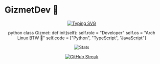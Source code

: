 # GizmetDev 👋

<div align="center">

[![Typing SVG](https://readme-typing-svg.herokuapp.com?font=Fira+Code&pause=1000&color=2BBC8A&center=true&vCenter=true&width=435&lines=Linux+Enthusiast;Full+Stack+Developer;Always+learning+new+things)](https://git.io/typing-svg)

python
class Gizmet:
def init(self):
self.role = "Developer"
self.os = "Arch Linux BTW 🐧"
self.code = ["Python", "TypeScript", "JavaScript"]

![Stats](https://github-readme-stats.vercel.app/api?username=GizmetDev&show_icons=true&theme=radical&hide_border=true)

[![GitHub Streak](https://github-readme-streak-stats.herokuapp.com/?user=GizmetDev&theme=radical&hide_border=true)](https://git.io/streak-stats)


</div>
